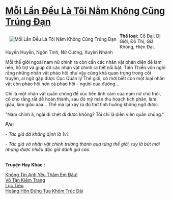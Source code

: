 <a href="https://utruyen.com/moi-lan-deu-la-toi-nam-khong-cung-trung-dan/19233/" title="Mỗi Lần Đều Là Tôi Nằm Không Cũng Trúng Đạn"><h1>Mỗi Lần Đều Là Tôi Nằm Không Cũng Trúng Đạn</h1></a><div style="display:table"><img align="right" style="float: left; padding: 10px;" src="https://utruyen.com/images/story/200x260/moi-lan-deu-la-toi-nam-khong-cung-trung-dan.jpg" alt="Mỗi Lần Đều Là Tôi Nằm Không Cũng Trúng Đạn"><b>Thể loại:</b> Cổ Đại, Dị Giới, Đô Thị, Giá Không, Hiện Đại, Huyền Huyễn, Ngôn Tình, Nữ Cường, Xuyên Nhanh<p></p>Mỗi thế giới ngoài nam nữ chính ra còn cần các nhân vật phản diện để làm nền, hỗ trợ và giúp đỡ các nhân vật chính ra hết nổi bật. Tiền Thiển vốn nghĩ rằng những nhân vật pháo hôi như vậy cũng khá quan trọng trong cốt truyện, ai ngờ gặp được Cục Quản lý Thế giới, cô mới biết còn một loại nhân vật còn pháo hôi hơn cả pháo hôi - người qua đường...<p></p>Chỉ là một nhân vật quần chúng để xúc tiến tình cảm của nam nữ chủ thôi, cô cho rằng rất dễ hoàn thành, sau đó mỹ mãn thu hoạch tích phân, làm giàu, làm giàu aaa... Thế mà lại xảy ra đủ thứ tình huống không ngờ được.<p></p>"Nam chính à, ngài đi chết đi được không? Tôi chỉ là diễn viên quần chúng."<p></p><b><i>P/s:</i></b><p></p><i>- Tác giả đã khẳng định là 1v1.</i><p></p><i>- Tác giả và nhân vật chính trưởng thành qua từng thế giới, tuy là bút mới nhưng được nhiều độc giả đánh giá cao.</i></div><p><br><b>Truyện Hay Khác :</b></p><a href="https://utruyen.com/khong-tin-anh-yeu-tham-em-dau/25355/" alt="Không Tin Anh Yêu Thầm Em Đâu!">Không Tin Anh Yêu Thầm Em Đâu!</a><br/><a href="https://github.com/quanluxury/truyenhot/tree/master/truyenhay/2391/" alt="Vô Tận Kiếm Trang">Vô Tận Kiếm Trang</a><br/><a href="https://github.com/quanluxury/ngontinh_sac/tree/master/truyenhay/22655/" alt="Lục Tiêu">Lục Tiêu</a><br/><a href="https://github.com/quanluxury/dammy/tree/master/truyenhay/18742/" alt="Hoàng Hôn Đứng Tựa Khóm Trúc Dài">Hoàng Hôn Đứng Tựa Khóm Trúc Dài</a><br/>